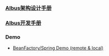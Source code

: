 ### <a href="!resources/arch.md">Albus架构设计手册</a>
### <a href="!resources/devel.md">Albus开发手册</a>
### Demo
- <a href="demo/src/main/java/net/butfly/bus/demo/Demo.java">BeanFactory/Spring Demo (remote & local)</a>